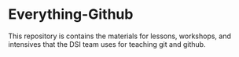# Everything-Github

This repository is contains the materials for lessons, workshops, and intensives that the DSI team uses for teaching git and github. 
